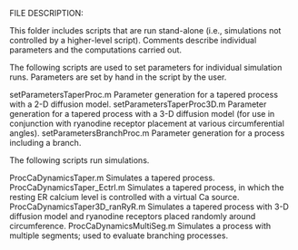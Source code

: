 FILE DESCRIPTION:

This folder includes scripts that are run stand-alone (i.e., simulations not controlled by a higher-level script).
Comments describe individual parameters and the computations carried out.

The following scripts are used to set parameters for individual simulation runs.
Parameters are set by hand in the script by the user.

setParametersTaperProc.m
	Parameter generation for a tapered process with a 2-D diffusion model.
setParametersTaperProc3D.m
 	Parameter generation for a tapered process with a 3-D diffusion model
	(for use in conjunction with ryanodine receptor placement at various circumferential angles).
setParametersBranchProc.m
	Parameter generation for a process including a branch.

The following scripts run simulations.

ProcCaDynamicsTaper.m
	Simulates a tapered process.
ProcCaDynamicsTaper_Ectrl.m
	Simulates a tapered process, in which the resting ER calcium level is controlled with a virtual Ca source.
ProcCaDynamicsTaper3D_ranRyR.m
	Simulates a tapered process with 3-D diffusion model and ryanodine receptors placed randomly around circumference.
ProcCaDynamicsMultiSeg.m
	Simulates a process with multiple segments; used to evaluate branching processes.
